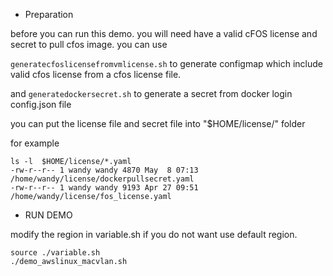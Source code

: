 - Preparation

before you can run this demo. you will need have a valid cFOS license and secret to pull cfos image.
you can use 

`generatecfoslicensefromvmlicense.sh`  to generate configmap which include valid cfos license from a cfos license file.

and 
`generatedockersecret.sh` to generate a secret from docker login config.json file

you can put the license file and secret file into  "$HOME/license/" folder 

for example
```
ls -l  $HOME/license/*.yaml
-rw-r--r-- 1 wandy wandy 4870 May  8 07:13 /home/wandy/license/dockerpullsecret.yaml
-rw-r--r-- 1 wandy wandy 9193 Apr 27 09:51 /home/wandy/license/fos_license.yaml
```

- RUN DEMO

modify the region in variable.sh if you do not want use default region.
```
source ./variable.sh
./demo_awslinux_macvlan.sh
```
